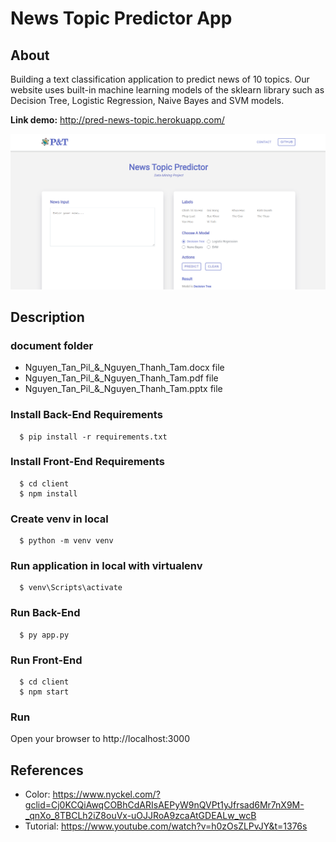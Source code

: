 # News Topic Predictor App

## About

Building a text classification application to predict news of 10 topics. Our website uses built-in machine learning models of the sklearn library such as Decision Tree, Logistic Regression, Naive Bayes and SVM models.

**Link demo:** http://pred-news-topic.herokuapp.com/

![Preview bg](./preview_bg.png)

## Description

### document folder

- Nguyen_Tan_Pil\_&_Nguyen_Thanh_Tam.docx file
- Nguyen_Tan_Pil\_&_Nguyen_Thanh_Tam.pdf file
- Nguyen_Tan_Pil\_&_Nguyen_Thanh_Tam.pptx file

### Install Back-End Requirements

```
  $ pip install -r requirements.txt
```

### Install Front-End Requirements

```
  $ cd client
  $ npm install
```

### Create venv in local

```
  $ python -m venv venv
```

### Run application in local with virtualenv

```
  $ venv\Scripts\activate
```

### Run Back-End

```
  $ py app.py
```

### Run Front-End

```
  $ cd client
  $ npm start
```

### Run

Open your browser to http://localhost:3000

## References

- Color: https://www.nyckel.com/?gclid=Cj0KCQiAwqCOBhCdARIsAEPyW9nQVPt1yJfrsad6Mr7nX9M-_qnXo_8TBCLh2iZ8ouVx-uOJJRoA9zcaAtGDEALw_wcB
- Tutorial: https://www.youtube.com/watch?v=h0zOsZLPvJY&t=1376s
